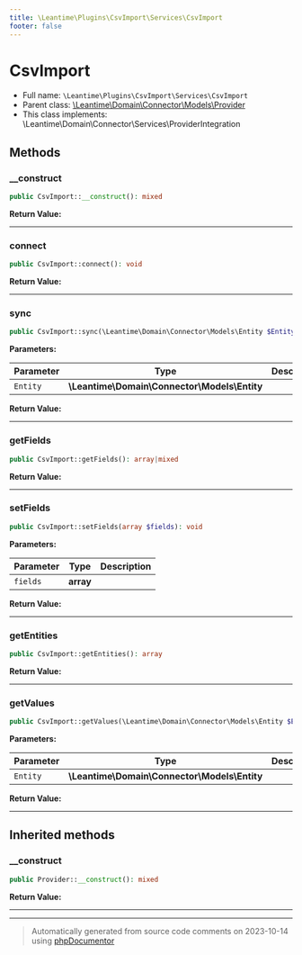 ```yaml
---
title: \Leantime\Plugins\CsvImport\Services\CsvImport
footer: false
---
```


# CsvImport





* Full name: `\Leantime\Plugins\CsvImport\Services\CsvImport`
* Parent class: [\Leantime\Domain\Connector\Models\Provider](../../../Domain/Connector/Models/Provider.md)
* This class implements: \Leantime\Domain\Connector\Services\ProviderIntegration



## Methods

### __construct



```php
public CsvImport::__construct(): mixed
```









**Return Value:**





---
### connect



```php
public CsvImport::connect(): void
```









**Return Value:**





---
### sync



```php
public CsvImport::sync(\Leantime\Domain\Connector\Models\Entity $Entity): true
```








**Parameters:**

| Parameter | Type | Description |
|-----------|------|-------------|
| `Entity` | **\Leantime\Domain\Connector\Models\Entity** |  |


**Return Value:**





---
### getFields



```php
public CsvImport::getFields(): array|mixed
```









**Return Value:**





---
### setFields



```php
public CsvImport::setFields(array $fields): void
```








**Parameters:**

| Parameter | Type | Description |
|-----------|------|-------------|
| `fields` | **array** |  |


**Return Value:**





---
### getEntities



```php
public CsvImport::getEntities(): array
```









**Return Value:**





---
### getValues



```php
public CsvImport::getValues(\Leantime\Domain\Connector\Models\Entity $Entity): void
```








**Parameters:**

| Parameter | Type | Description |
|-----------|------|-------------|
| `Entity` | **\Leantime\Domain\Connector\Models\Entity** |  |


**Return Value:**





---


## Inherited methods

### __construct



```php
public Provider::__construct(): mixed
```









**Return Value:**





---


---
> Automatically generated from source code comments on 2023-10-14 using [phpDocumentor](http://www.phpdoc.org/)

